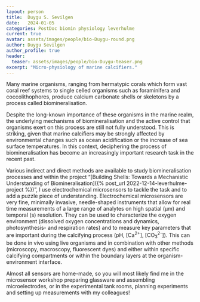 ```yaml
---
layout: person
title:  Duygu S. Sevilgen
date:   2024-01-05
categories: PostDoc biomin physiology leverhulme
current: true
avatar: assets/images/people/bio-Duygu-round.png
author: Duygu Sevilgen
author_profile: true
header:
  teaser: assets/images/people/bio-Duygu-teaser.png
excerpt: "Micro-physiology of marine calcifiers."
---
```


Many marine organisms, ranging from hermatypic corals which form vast coral reef systems to single celled organisms such as foraminifera and coccolithophores, produce calcium carbonate shells or skeletons by a process called biomineralisation.

Despite the long-known importance of these organisms in the marine realm, the underlying mechanisms of biomineralisation and the active control that organisms exert on this process are still not fully understood. This is striking, given that marine calcifiers may be strongly affected by environmental changes such as ocean acidification or the increase of sea surface temperatures. In this context, deciphering the process of biomineralisation has become an increasingly important research task in the recent past.

Various indirect and direct methods are available to study biomineralisation processes and within the project “[Building Shells: Towards a Mechanistic Understanding of Biomineralisation]({% post_url 2022-12-14-leverhulme-project %})”, I use electrochemical microsensors to tackle the task and to add a puzzle piece of understanding. Electrochemical microsensors are very fine, minimally invasive, needle-shaped instruments that allow for real time measurements of a large range of analytes on high spatial (µm) and temporal (s) resolution. They can be used to characterize the oxygen environment (dissolved oxygen concentrations and dynamics, photosynthesis- and respiration rates) and to measure key parameters that are important during the calcifying process (pH, [Ca<sup>2+</sup>], [CO<sub>3</sub><sup>2-</sup>]). This can be done in vivo using live organisms and in combination with other methods (microscopy, macroscopy, fluorescent dyes) and either within specific calcifying compartments or within the boundary layers at the organism-environment interface.

Almost all sensors are home-made, so you will most likely find me in the microsensor workshop preparing glassware and assembling microelectrodes, or in the experimental tank rooms, planning experiments and setting up measurements with my colleagues!
